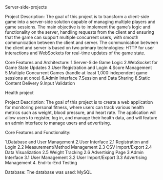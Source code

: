 Server-side-projects

Project Description:
The goal of this project is to transform a client-side game 
into a server-side solution capable of managing multiple players 
and game sessions. The main objective is to implement the game’s
logic and functionality on the server, handling requests from the client and
ensuring that the game can support multiple concurrent users, with 
smooth communication between the client and server.
The communication between the client and server is based on two primary technologies:
HTTP for user interactions and WebSockets for real-time updates of the game state.

Core Features and Architecture:
1.Server-Side Game Logic
2.WebSocket for Game State Updates
3.User Registration and Login
4.Score Management
5.Multiple Concurrent Games (handle at least 1,000 independent game sessions at once)
6.Admin Interface
7.Session and Data Sharing
8.Static Content Delivery
9.Input Validation



Health project

Project Description:
The goal of this project is to create a web application for
monitoring personal fitness, where users can track various health metrics 
such as weight, blood pressure, and heart rate. The application will allow 
users to register, log in, and manage their health data, and will feature
an admin interface to manage users and advertising.

Core Features and Functionality:

1.Database and User Management
2.User Interface
  2.1 Registration and Login
  2.2 Measurement/Method Management
  2.3 CSV Import/Export
  2.4 Data Visualization
  2.5 Weight Tracking
  2.6 Advertising Page
3.Admin Interface
  3.1 User Management
  3.2 User Import/Export
  3.3 Advertising Management
4. End-to-End Testing

Database: 
The database was used: MySQL




